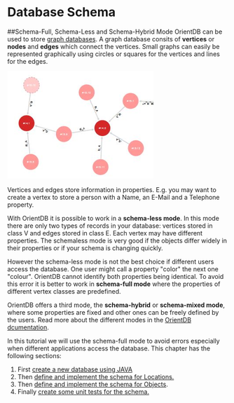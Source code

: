 # Database Schema
##Schema-Full, Schema-Less and Schema-Hybrid Mode
OrientDB can be used to store [graph databases](http://en.wikipedia.org/wiki/Graph_database). A graph database consits of **vertices** or **nodes** and **edges** which connect the vertices. Small graphs can easily be represented graphically using circles or squares for the vertices and lines for the edges.

![Part of a Graph](OrientGraph.JPG)

Vertices and edges store information in properties. E.g. you may want to create a vertex to store a person with a Name, an E-Mail and a Telephone property.

With OrientDB it is possible to work in a **schema-less mode**. In this mode there are only two types of records in your database: vertices stored in class V and edges stored in class E. Each vertex may have different properties. The schemaless mode is very good if the objects differ widely in their properties or if your schema is changing quickly.

However the schema-less mode is not the best choice if different users access the database. One user might call a property "color" the next one "colour". OrientDB cannot identify both properties being identical. To avoid this error it is better to work in **schema-full mode** where the properties of different vertex classes are predefined.

OrientDB offers a third mode, the **schema-hybrid** or **schema-mixed mode**, where some properties are fixed and other ones can be freely defined by the users. Read more about the different modes in the [OrientDB dcumentation](http://orientdb.com/docs/last/orientdb.wiki/Graph-Schema.html).

In this tutorial we will use the schema-full mode to avoid errors especially when different applications access the database. This chapter has the following sections:
1. First [create a new database using JAVA](create_new_database.md)
2. Then [define and implement the schema for Locations.](schema_for_locations.md)
3. Then [define and implement the schema for Objects](develop_the_schema_for_objects.md).
4. Finally [create some unit tests for the schema.](unit_tests.md)


